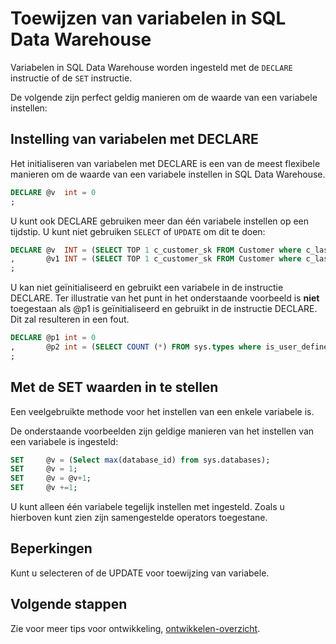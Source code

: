<properties
   pageTitle="Toewijzen van variabelen in SQL Data Warehouse | Microsoft Azure"
   description="Tips voor het toewijzen van variabelen in Azure SQL Data Warehouse Transact-SQL voor het ontwikkelen van oplossingen."
   services="sql-data-warehouse"
   documentationCenter="NA"
   authors="jrowlandjones"
   manager="barbkess"
   editor=""/>

<tags
   ms.service="sql-data-warehouse"
   ms.devlang="NA"
   ms.topic="article"
   ms.tgt_pltfrm="NA"
   ms.workload="data-services"
   ms.date="06/14/2016"
   ms.author="jrj;barbkess;sonyama"/>

# <a name="assign-variables-in-sql-data-warehouse"></a>Toewijzen van variabelen in SQL Data Warehouse
Variabelen in SQL Data Warehouse worden ingesteld met de `DECLARE` instructie of de `SET` instructie.

De volgende zijn perfect geldig manieren om de waarde van een variabele instellen:

## <a name="setting-variables-with-declare"></a>Instelling van variabelen met DECLARE

Het initialiseren van variabelen met DECLARE is een van de meest flexibele manieren om de waarde van een variabele instellen in SQL Data Warehouse.

```sql
DECLARE @v  int = 0
;
```

U kunt ook DECLARE gebruiken meer dan één variabele instellen op een tijdstip. U kunt niet gebruiken `SELECT` of `UPDATE` om dit te doen:

```sql
DECLARE @v  INT = (SELECT TOP 1 c_customer_sk FROM Customer where c_last_name = 'Smith')
,       @v1 INT = (SELECT TOP 1 c_customer_sk FROM Customer where c_last_name = 'Jones')
;
```

U kan niet geïnitialiseerd en gebruikt een variabele in de instructie DECLARE. Ter illustratie van het punt in het onderstaande voorbeeld is **niet** toegestaan als @p1 is geïnitialiseerd en gebruikt in de instructie DECLARE. Dit zal resulteren in een fout.

```sql
DECLARE @p1 int = 0
,       @p2 int = (SELECT COUNT (*) FROM sys.types where is_user_defined = @p1 )
;
```

## <a name="setting-values-with-set"></a>Met de SET waarden in te stellen
Een veelgebruikte methode voor het instellen van een enkele variabele is.

De onderstaande voorbeelden zijn geldige manieren van het instellen van een variabele is ingesteld:

```sql
SET     @v = (Select max(database_id) from sys.databases);
SET     @v = 1;
SET     @v = @v+1;
SET     @v +=1;
```

U kunt alleen één variabele tegelijk instellen met ingesteld. Zoals u hierboven kunt zien zijn samengestelde operators toegestane.

## <a name="limitations"></a>Beperkingen
Kunt u selecteren of de UPDATE voor toewijzing van variabele.


## <a name="next-steps"></a>Volgende stappen
Zie voor meer tips voor ontwikkeling, [ontwikkelen-overzicht][].

<!--Image references-->

<!--Article references-->
[ontwikkelen-overzicht]: sql-data-warehouse-overview-develop.md

<!--MSDN references-->

<!--Other Web references-->
